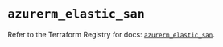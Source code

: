 # `azurerm_elastic_san`

Refer to the Terraform Registry for docs: [`azurerm_elastic_san`](https://registry.terraform.io/providers/hashicorp/azurerm/3.105.0/docs/resources/elastic_san).
